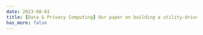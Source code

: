 ```yaml
---
date: 2023-08-01
title: [Data & Privacy Computing] Our paper on building a utility-driven data marketplace is accepted by ACM CCS 2023. This work features a robust and verifiable Federated Learning architecture, underpinned by a secure model evaluation protocol to remove malicious model updates and a zero-knowledge proving system that ensures fair data trading.
has_more: false
---
```


